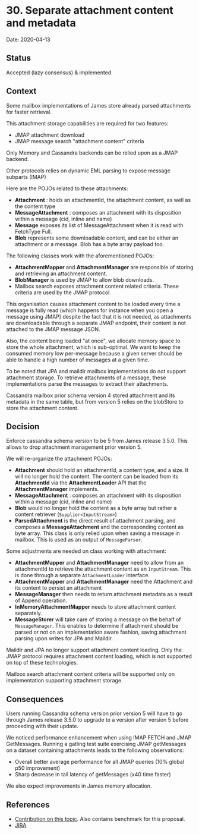 # 30. Separate attachment content and metadata

Date: 2020-04-13

## Status

Accepted (lazy consensus) & implemented

## Context

Some mailbox implementations of James store already parsed attachments for faster retrieval.

This attachment storage capabilities are required for two features:

 - JMAP attachment download
 - JMAP message search "attachment content" criteria
 
Only Memory and Cassandra backends can be relied upon as a JMAP backend.

Other protocols relies on dynamic EML parsing to expose message subparts (IMAP)

Here are the POJOs related to these attachments:

 - **Attachment** : holds an attachmentId, the attachment content, as well as the content type
 - **MessageAttachment** : composes an attachment with its disposition within a message (cid, inline and name)
 - **Message** exposes its list of MessageAttachment when it is read with FetchType Full.
 - **Blob** represents some downloadable content, and can be either an attachment or a message. Blob has a byte array 
 payload too.
 
The following classes work with the aforementioned POJOs:
 
 - **AttachmentMapper** and **AttachmentManager** are responsible of storing and retrieving an attachment content.
 - **BlobManager** is used by JMAP to allow blob downloads.
 - Mailbox search exposes attachment content related criteria. These criteria are used by the JMAP protocol.

This organisation causes attachment content to be loaded every time a message is fully read (which happens for instance
when you open a message using JMAP) despite the fact that it is not needed, as attachments are downloadable through a 
separate JMAP endpoint, their content is not attached to the JMAP message JSON.

Also, the content being loaded "at once", we allocate memory space to store the whole attachment, which is sub-optimal. We
want to keep the consumed memory low per-message because a given server should be able to handle a high number of messages 
at a given time.

To be noted that JPA and maildir mailbox implementations do not support attachment storage. To retrieve attachments of a 
message, these implementations parse the messages to extract their attachments.

Cassandra mailbox prior schema version 4 stored attachment and its metadata in the same table, but from version 5 relies 
on the blobStore to store the attachment content.

## Decision

Enforce cassandra schema version to be 5 from James release 3.5.0. This allows to drop attachment management prior version
5.

We will re-organize the attachment POJOs: 

 - **Attachment** should hold an attachmentId, a content type, and a size. It will no longer hold the content. The 
 content can be loaded from its **AttachmentId** via the **AttachmentLoader** API that the **AttachmentManager** 
 implements.
 - **MessageAttachment** : composes an attachment with its disposition within a message (cid, inline and name)
 - **Blob** would no longer hold the content as a byte array but rather a content retriever (`Supplier<InputStream>`)
 - **ParsedAttachment** is the direct result of attachment parsing, and composes a **MessageAttachment** and the 
 corresponding content as byte array. This class is only relied upon when saving a message in mailbox. This is used as 
 an output of `MessageParser`.

Some adjustments are needed on class working with attachment:

 - **AttachmentMapper** and **AttachmentManager** need to allow from an attachmentId to retrieve the attachment content
 as an `InputStream`. This is done through a separate `AttachmentLoader` interface.
 - **AttachmentMapper** and **AttachmentManager** need the Attachment and its content to persist an attachment
 - **MessageManager** then needs to return attachment metadata as a result of Append operation.
 - **InMemoryAttachmentMapper** needs to store attachment content separately.
 - **MessageStorer** will take care of storing a message on the behalf of `MessageManager`. This enables to determine if 
 attachment should be parsed or not on an implementation aware fashion, saving attachment parsing upon writes for JPA 
 and Maildir.
 
Maildir and JPA no longer support attachment content loading. Only the JMAP protocol requires attachment content loading,
which is not supported on top of these technologies.

Mailbox search attachment content criteria will be supported only on implementation supporting attachment storage.

## Consequences

Users running Cassandra schema version prior version 5 will have to go through James release 3.5.0 to upgrade to a 
version after version 5 before proceeding with their update.

We noticed performance enhancement when using IMAP FETCH and JMAP GetMessages. Running a gatling test suite exercising 
JMAP getMessages on a dataset containing attachments leads to the following observations:

 - Overall better average performance for all JMAP queries (10% global p50 improvement)
 - Sharp decrease in tail latency of getMessages (x40 time faster)

We also expect improvements in James memory allocation.

## References

 - [Contribution on this topic](https://github.com/linagora/james-project/pull/3061). Also contains benchmark for this 
 proposal.
 - [JIRA](https://issues.apache.org/jira/browse/JAMES-2997)